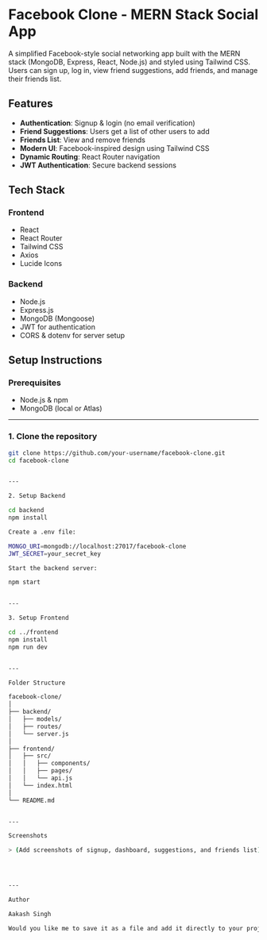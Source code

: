 # Facebook Clone - MERN Stack Social App

A simplified Facebook-style social networking app built with the MERN stack (MongoDB, Express, React, Node.js) and styled using Tailwind CSS. Users can sign up, log in, view friend suggestions, add friends, and manage their friends list.

## Features

- **Authentication**: Signup & login (no email verification)
- **Friend Suggestions**: Users get a list of other users to add
- **Friends List**: View and remove friends
- **Modern UI**: Facebook-inspired design using Tailwind CSS
- **Dynamic Routing**: React Router navigation
- **JWT Authentication**: Secure backend sessions

## Tech Stack

### Frontend
- React
- React Router
- Tailwind CSS
- Axios
- Lucide Icons

### Backend
- Node.js
- Express.js
- MongoDB (Mongoose)
- JWT for authentication
- CORS & dotenv for server setup

## Setup Instructions

### Prerequisites
- Node.js & npm
- MongoDB (local or Atlas)

---

### 1. Clone the repository

```bash
git clone https://github.com/your-username/facebook-clone.git
cd facebook-clone


---

2. Setup Backend

cd backend
npm install

Create a .env file:

MONGO_URI=mongodb://localhost:27017/facebook-clone
JWT_SECRET=your_secret_key

Start the backend server:

npm start


---

3. Setup Frontend

cd ../frontend
npm install
npm run dev


---

Folder Structure

facebook-clone/
│
├── backend/
│   ├── models/
│   ├── routes/
│   └── server.js
│
├── frontend/
│   ├── src/
│   │   ├── components/
│   │   ├── pages/
│   │   └── api.js
│   └── index.html
│
└── README.md


---

Screenshots

> (Add screenshots of signup, dashboard, suggestions, and friends list)




---

Author

Aakash Singh

Would you like me to save it as a file and add it directly to your project?


